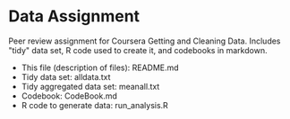 Data Assignment
===============

Peer review assignment for Coursera Getting and Cleaning Data.
Includes "tidy" data set, R code used to create it, and
codebooks in markdown.
- This file (description of files): README.md
- Tidy data set: alldata.txt
- Tidy aggregated data set: meanall.txt
- Codebook: CodeBook.md
- R code to generate data: run_analysis.R
